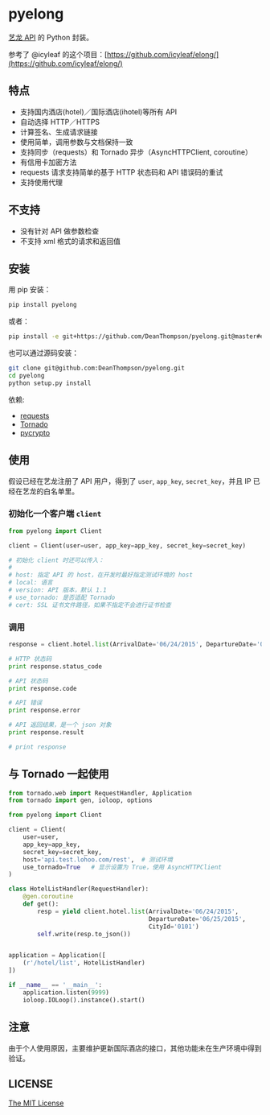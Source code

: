 pyelong
=======

[艺龙 API](http://open.elong.com/wiki/API%E6%96%87%E6%A1%A3) 的 Python 封装。

参考了 @icyleaf 的这个项目：[https://github.com/icyleaf/elong/](https://github.com/icyleaf/elong/)

## 特点

- 支持国内酒店(hotel)／国际酒店(ihotel)等所有 API
- 自动选择 HTTP／HTTPS
- 计算签名、生成请求链接
- 使用简单，调用参数与文档保持一致
- 支持同步（requests）和 Tornado 异步（AsyncHTTPClient, coroutine）
- 有信用卡加密方法
- requests 请求支持简单的基于 HTTP 状态码和 API 错误码的重试
- 支持使用代理

## 不支持

- 没有针对 API 做参数检查
- 不支持 xml 格式的请求和返回值

## 安装

用 pip 安装：

```bash
pip install pyelong
```

或者：

```bash
pip install -e git+https://github.com/DeanThompson/pyelong.git@master#egg=pyelong
```

也可以通过源码安装：

```bash
git clone git@github.com:DeanThompson/pyelong.git
cd pyelong
python setup.py install
```

依赖:

- [requests](http://docs.python-requests.org/en/latest/)
- [Tornado](http://www.tornadoweb.org/en/stable/)
- [pycrypto](https://www.dlitz.net/software/pycrypto/)

## 使用

假设已经在艺龙注册了 API 用户，得到了 `user`, `app_key`, `secret_key`，并且 IP 已经在艺龙的白名单里。

### 初始化一个客户端 `client`

```python
from pyelong import Client

client = Client(user=user, app_key=app_key, secret_key=secret_key)

# 初始化 client 时还可以传入：
#
# host: 指定 API 的 host，在开发时最好指定测试环境的 host
# local: 语言
# version: API 版本，默认 1.1
# use_tornado: 是否适配 Tornado
# cert: SSL 证书文件路径，如果不指定不会进行证书检查
```

### 调用

```python
response = client.hotel.list(ArrivalDate='06/24/2015', DepartureDate='06/25/2015', CityId='0101')

# HTTP 状态码
print response.status_code

# API 状态码
print response.code

# API 错误
print response.error

# API 返回结果，是一个 json 对象
print response.result

# print response
```

## 与 Tornado 一起使用

```python
from tornado.web import RequestHandler, Application
from tornado import gen, ioloop, options

from pyelong import Client

client = Client(
    user=user,
    app_key=app_key,
    secret_key=secret_key,
    host='api.test.lohoo.com/rest',  # 测试环境
    use_tornado=True   # 显示设置为 True，使用 AsyncHTTPClient
)

class HotelListHandler(RequestHandler):
    @gen.coroutine
    def get():
        resp = yield client.hotel.list(ArrivalDate='06/24/2015',
                                       DepartureDate='06/25/2015',
                                       CityId='0101')
        self.write(resp.to_json())


application = Application([
    (r'/hotel/list', HotelListHandler)
])

if __name__ == '__main__':
    application.listen(9999)
    ioloop.IOLoop().instance().start()
```

## 注意

由于个人使用原因，主要维护更新国际酒店的接口，其他功能未在生产环境中得到验证。

## LICENSE

[The MIT License](LICENSE)
